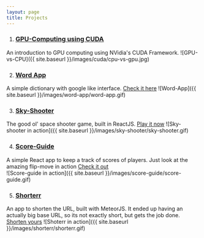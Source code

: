 ```yaml
---
layout: page
title: Projects
---
```


1. ### [GPU-Computing using CUDA](gpu-computing-using-cuda) 
An introduction to GPU computing using NVidia's CUDA Framework.
![GPU-vs-CPU]({{ site.baseurl }}/images/cuda/cpu-vs-gpu.jpg)

2. ### [Word App](word-app)
A simple dictionary with google like interface. [Check it here](https://app-word-app.herokuapp.com) 
![Word-App]({{ site.baseurl }}/images/word-app/word-app.gif)  

3. ### [Sky-Shooter](sky-shooter)
The good ol' space shooter game, built in ReactJS. [Play it now](https://sky-shooter.herokuapp.com) 
![Sky-shooter in action]({{ site.baseurl }}/images/sky-shooter/sky-shooter.gif)     

4. ### [Score-Guide](score-guide)
A simple React app to keep a track of scores of players. Just look at the amazing flip-move in action [Check it out](https://score-guide.herokuapp.com/)    
![Score-guide in action]({{ site.baseurl }}/images/score-guide/score-guide.gif)


5. ### [Shorterr](shorterr)
An app to shorten the URL, built with MeteorJS. It ended up having an actually big base URL, so its not exactly short, but gets the job done. [Shorten yours](https://shorterr.herokuapp.com/)
![Shoterr in action]({{ site.baseurl }}/images/shorterr/shorterr.gif)





